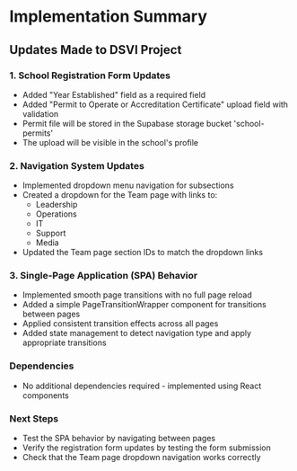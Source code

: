 # Implementation Summary

## Updates Made to DSVI Project

### 1. School Registration Form Updates
- Added "Year Established" field as a required field
- Added "Permit to Operate or Accreditation Certificate" upload field with validation
- Permit file will be stored in the Supabase storage bucket 'school-permits'
- The upload will be visible in the school's profile

### 2. Navigation System Updates
- Implemented dropdown menu navigation for subsections
- Created a dropdown for the Team page with links to:
  - Leadership
  - Operations
  - IT
  - Support
  - Media
- Updated the Team page section IDs to match the dropdown links

### 3. Single-Page Application (SPA) Behavior
- Implemented smooth page transitions with no full page reload
- Added a simple PageTransitionWrapper component for transitions between pages
- Applied consistent transition effects across all pages
- Added state management to detect navigation type and apply appropriate transitions

### Dependencies
- No additional dependencies required - implemented using React components

### Next Steps
- Test the SPA behavior by navigating between pages
- Verify the registration form updates by testing the form submission
- Check that the Team page dropdown navigation works correctly
